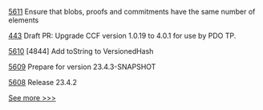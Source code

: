 
[5611](https://github.com/hyperledger/besu/pull/5611) Ensure that blobs, proofs and  commitments have the same number of elements

[443](https://github.com/hyperledger-labs/private-data-objects/pull/443) Draft PR: Upgrade CCF version 1.0.19 to 4.0.1 for use by PDO TP. 

[5610](https://github.com/hyperledger/besu/pull/5610) [4844] Add toString to VersionedHash

[5609](https://github.com/hyperledger/besu/pull/5609) Prepare for version 23.4.3-SNAPSHOT

[5608](https://github.com/hyperledger/besu/pull/5608) Release 23.4.2


[See more >>>](https://start-here.hyperledger.org/pull-requests)
